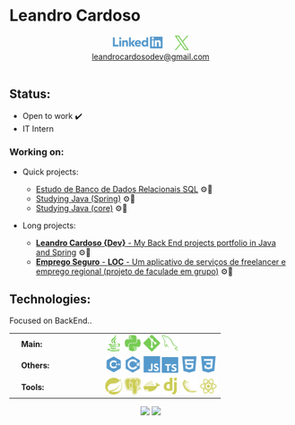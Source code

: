 # Leandro Cardoso
<div align="center">
  <a href="https://www.linkedin.com/in/leandro-cardoso-992529266"><img src="./svg/social/linkedin.svg" width="90"/></a>
  &emsp;
  <a href="https://x.com/LeandroCDev"><img src="./svg/social/x.svg" width="25"/></a>
  <br>
  <a href="mailto:leandrocardosodev@gmail.com">
    leandrocardosodev@gmail.com
  </a>
</div>
&nbsp;

## Status:
* Open to work ✔️
* IT Intern
### Working on:
* Quick projects:
  * [Estudo de Banco de Dados Relacionais SQL](https://github.com/Leandro-Cardoso/Vassouras-Banco-de-Dados-Relacionais) ⚙️🔨
  * [Studying Java (Spring)](https://github.com/Leandro-Cardoso/Java-Spring) ⚙️🔨
  * [Studying Java (core)](https://github.com/Leandro-Cardoso/Java-Core) ⚙️🔨

* Long projects:
  * [**Leandro Cardoso {Dev}** - My Back End projects portfolio in Java and Spring](https://github.com/Leandro-Cardoso/Leandro-Cardoso-DEV) ⚙️🔨
  * [**Emprego Seguro** - **LOC** - Um aplicativo de serviços de freelancer e emprego regional (projeto de faculade em grupo)](https://github.com/Leandro-Cardoso/Emprego-Seguro-api) ⚙️🔨

## Technologies:
Focused on BackEnd..
<div align="center">
  <table>
    <tr>
      <td width="150px">
        &emsp;<b>Main:</b>
      </td>
      <td>
        <img src="./svg/tech/java.svg" width="30"/>
        <img src="./svg/tech/python.svg" width="30"/>
        <img src="./svg/tech/git.svg" width="30"/>
        <img src="./svg/tech/sql.svg" width="30"/>
      </td>
    </tr>
    <tr>
      <td>
        &emsp;<b>Others:</b>
      </td>
      <td>
        <img src="./svg/tech/cpp.svg" width="30"/>
        <img src="./svg/tech/csharp.svg" width="30"/>
        <img src="./svg/tech/javascript.svg" width="30"/>
        <img src="./svg/tech/typescript.svg" width="30"/>
        <img src="./svg/tech/html.svg" width="30"/>
        <img src="./svg/tech/css.svg" width="30"/>
      </td>
    </tr>
    <tr>
      <td>
        &emsp;<b>Tools:</b>
      </td>
      <td>
        <img src="./svg/tech/spring.svg" width="30"/>
        <img src="./svg/tech/postgresql.svg" width="30"/>
        <img src="./svg/tech/docker.svg" width="30"/>
        <img src="./svg/tech/django.svg" width="30"/>
        <img src="./svg/tech/flask.svg" width="30"/>
        <img src="./svg/tech/react.svg" width="30"/>
      </td>
    </tr>
  </table>
  <img src="https://github-readme-stats.vercel.app/api/top-langs/?username=Leandro-Cardoso&custom_title=Top%20used%20technologies&langs_count=10&title_color=0f0&text_color=c9d1d9&bg_color=0d1117&hide_border=true&layout=compact"/>
  <img src="https://github-readme-stats.vercel.app/api?username=Leandro-Cardoso&hide_title=true&card_width=300&show_icons=true&include_all_commits=true&count_private=true&text_bold=false&ring_color=0f0&text_color=c9d1d9&icon_color=0f0&bg_color=0d1117&hide_border=true"/>
<div>
